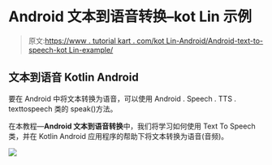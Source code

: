 # Android 文本到语音转换–kot Lin 示例

> 原文:[https://www . tutorial kart . com/kot Lin-Android/Android-text-to-speech-kot Lin-example/](https://www.tutorialkart.com/kotlin-android/android-text-to-speech-kotlin-example/)

## 文本到语音 Kotlin Android

要在 Android 中将文本转换为语音，可以使用 Android . Speech . TTS . texttospeech 类的 speak()方法。

在本教程—**Android 文本到语音转换**中，我们将学习如何使用 Text To Speech 类，并在 Kotlin Android 应用程序的帮助下将文本转换为语音(音频)。

[![](../Images/925da31b32d6bc3827932f6c8afb11bb.png)](https://www.tutorialkart.com/)
